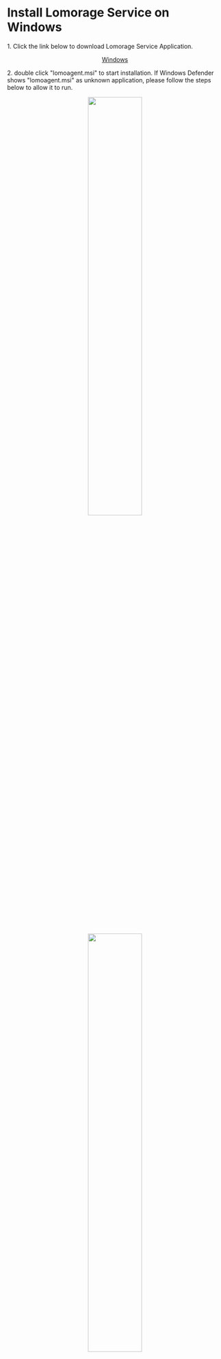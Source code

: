 # Install Lomorage Service on Windows

<span>1.</span> Click the link below to download Lomorage Service Application.

<p align="center">
<a href="https://github.com/lomorage/LomoAgentWin/releases/download/2020_08_22.21_03_02.0.2f88662/lomoagent.msi" title="Install Lomorage for Windows" class="badge windows">Windows</a>
</p>

<span>2.</span> double click "lomoagent.msi" to start installation. If Windows Defender shows "lomoagent.msi" as unknown application, please follow the steps below to allow it to run.

<div align="center">
<p class="screenshoot">
  <img width="50%" src="/img/installation/windows-defender-1.png">
  <img width="50%" src="/img/installation/windows-defender-2.png">
</p>
</div>

<span>3.</span> Follow the wizard to finish the installation, in the End-User License Agreement, please checked the box as below.

<div align="center">
<p class="screenshoot">
  <img width="50%" src="/img/installation/windows-install-1.png">
  <img width="50%" src="/img/installation/windows-install-2.png">
  <img width="50%" src="/img/installation/windows-install-3.png">
</p>
</div>

<span>4.</span> Now you should see the lomoagent icon on your desktop, you can double click to start the lomoagent. If you meet below dialog popuped up by the Windows os, please select "Private networks ..." one and click the Allow access.

<div align="center">
<p class="screenshoot">
  <img width="50%" src="/img/installation/windows-firewall.png">
</p>
</div>

<span>5.</span> You will see below picture while you start the lomoagent, **You need to config the "Data directory" before using it**，"Data directory" is used to save the photos and videos uploading from your phone.

<div align="center">
<p class="screenshoot">
  <img width="50%" src="/img/installation/windows-lomo-agent.png">
</p>
</div>